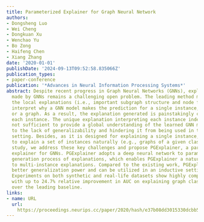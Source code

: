 ```yaml
---
title: Parameterized Explainer for Graph Neural Network
authors:
- Dongsheng Luo
- Wei Cheng
- Dongkuan Xu
- Wenchao Yu
- Bo Zong
- Haifeng Chen
- Xiang Zhang
date: '2020-01-01'
publishDate: '2024-09-13T09:52:58.835066Z'
publication_types:
- paper-conference
publication: '*Advances in Neural Information Processing Systems*'
abstract: Despite recent progress in Graph Neural Networks (GNNs), explaining predictions
  made by GNNs remains a challenging open problem. The leading method mainly addresses
  the local explanations (i.e., important subgraph structure and node features) to
  interpret why a GNN model makes the prediction for a single instance, e.g. a node
  or a graph. As a result, the explanation generated is painstakingly customized for
  each instance. The unique explanation interpreting each instance independently is
  not sufficient to provide a global understanding of the learned GNN model, leading
  to the lack of generalizability and hindering it from being used in the inductive
  setting. Besides, as it is designed for explaining a single instance, it is challenging
  to explain a set of instances naturally (e.g., graphs of a given class). In this
  study, we address these key challenges and propose PGExplainer, a parameterized
  explainer for GNNs. PGExplainer adopts a deep neural network to parameterize the
  generation process of explanations, which enables PGExplainer a natural approach
  to multi-instance explanations. Compared to the existing work, PGExplainer has a
  better generalization power and can be utilized in an inductive setting easily.
  Experiments on both synthetic and real-life datasets show highly competitive performance
  with up to 24.7% relative improvement in AUC on explaining graph classification
  over the leading baseline.
links:
- name: URL
  url: 
    https://proceedings.neurips.cc/paper/2020/hash/e37b08dd3015330dcbb5d6663667b8b8-Abstract.html
---
```

